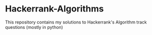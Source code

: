 # Hackerrank-Algorithms
This repository contains my solutions to Hackerrank's Algorithm track questions (mostly in python)
